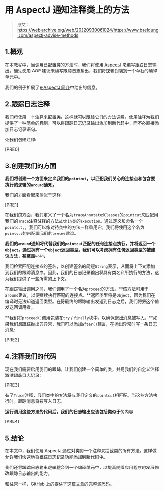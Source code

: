 # 用 AspectJ 通知注释类上的方法

> 原文：<https://web.archive.org/web/20220930061024/https://www.baeldung.com/aspectj-advise-methods>

## 1.概观

在本教程中，当调用已配置类的方法时，我们将使用 [AspectJ](https://web.archive.org/web/20220523140025/https://www.eclipse.org/aspectj/) 来编写跟踪日志输出。通过使用 AOP 建议来编写跟踪日志输出，我们将逻辑封装到一个单独的编译单元中。

我们的例子扩展了在[AspectJ 简介](/web/20220523140025/https://www.baeldung.com/aspectj)中给出的信息。

## 2.跟踪日志注释

我们将使用一个注释来配置类，这样就可以跟踪它们的方法调用。使用注释为我们提供了一种简单的机制，可以将跟踪日志记录输出添加到新代码中，而不必直接添加日志记录语句。

让我们创建注释:

[PRE0]

## 3.创建我们的方面

**我们将创建一个方面来定义我们的`pointcut`，以匹配我们关心的连接点和包含要执行的逻辑的`around`通知。**

我们的方面看起来类似于这样:

[PRE1]

在我们的方面，我们定义了一个名为`traceAnnotatedClasses`的`pointcut`来匹配用我们的`Trace`注释注释的方法`within`类的`execution`。通过定义和命名一个`pointcut,`，我们可以像对待类中的方法一样重用它。我们将使用这个名为`pointcut`的来配置我们的`around`建议。

**我们的`around`通知将代替我们的`pointcut`匹配的任何连接点执行，并将返回一个`Object`。通过拥有一个`Object`返回类型，我们可以考虑拥有任何返回类型的被建议方法，甚至是`void`。**

我们检索匹配连接点的签名，以创建签名的简短`String`表示，从而将上下文添加到我们的跟踪消息中。因此，我们的日志记录输出将具有类名和所执行的方法，这为我们提供了一些所需的上下文。

在跟踪输出调用之间，我们调用了一个名为`proceed`的方法。**该方法可用于`around`建议，以便继续执行匹配的连接点。**返回类型将是`Object`，因为我们在编译时无法知道返回类型。在将最终的跟踪输出发送到日志之后，我们将把这个值发送回调用者。

**我们将`proceed()`调用包装在`try` / `finally`块中，以确保退出消息被写入。**如果我们想跟踪抛出的异常，我们可以添加`after()`建议，在抛出异常时写一条日志消息:

[PRE2]

## 4.注释我们的代码

现在我们需要启用我们的跟踪。让我们创建一个简单的类，并用我们的自定义注释激活跟踪日志记录:

[PRE3]

有了`Trace`注释，我们类中的方法将与我们定义的`pointcut`相匹配。当这些方法执行时，跟踪消息将被写入日志。

**运行调用这些方法的代码后，我们的日志输出应该包括类似于**的内容

[PRE4]

## 5.结论

在本文中，我们使用 AspectJ 通过对类的一个注释来拦截类的所有方法。这样做允许我们快速地将跟踪日志记录功能添加到新代码中。

我们还将跟踪日志输出逻辑整合到一个编译单元中，以提高随着应用程序的发展修改跟踪日志输出的能力。

和往常一样，GitHub 上的[提供了这篇文章的完整源代码。](https://web.archive.org/web/20220523140025/https://github.com/eugenp/tutorials/tree/master/spring-aop)